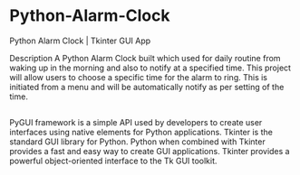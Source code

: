 # Python-Alarm-Clock
Python Alarm Clock | Tkinter GUI App

Description
A Python Alarm Clock built which used for daily routine from waking up in the morning and also to notify  at a specified time. This project will allow users to choose a specific time for the alarm to ring. This is initiated from a menu and will be automatically notify as per setting of the time. 

##
PyGUI framework is a simple API used by developers to create user interfaces using native elements for Python applications. 
Tkinter is the standard GUI library for Python. Python when combined with Tkinter provides a fast and easy way to create GUI applications. Tkinter provides a powerful object-oriented interface to the Tk GUI toolkit.
